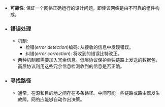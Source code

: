 - **可靠性**: 保证一个网络正确运行的设计问题，即使该网络是由不可靠的组件构成。
- ### 错误处理
	- 机制:
		- 检错(_error detection_)编码: 从接收的信息中发现错误。
		- 纠错(_error correction_): 将收到的错误比特改正。
	- 两种机制都需要加入冗余信息。低层协议保护单独链路上发送的数据包，高层协议利用这些冗余信息检测收到的信息是否正确。
- ### 寻找路径
	- 通常，在源和目的地之间存在多条路径。中间可能一些链路或路由器发生故障。网络应能够自动作出决策。